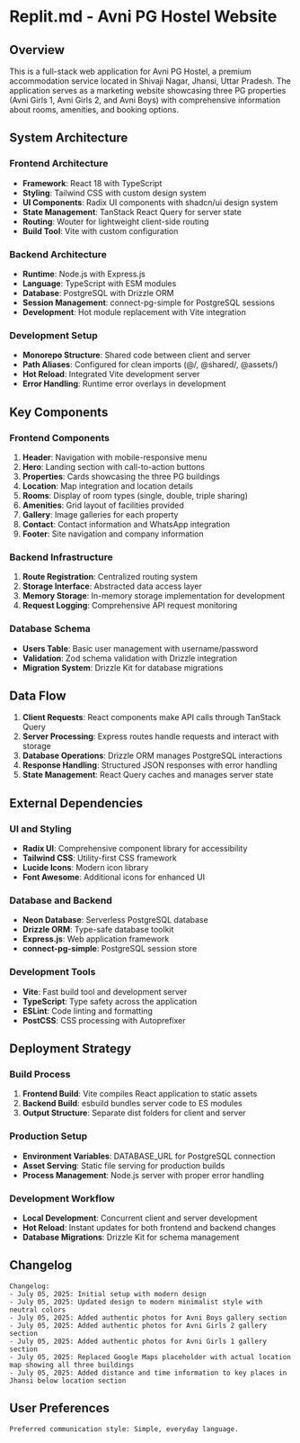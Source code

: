 # Replit.md - Avni PG Hostel Website

## Overview

This is a full-stack web application for Avni PG Hostel, a premium accommodation service located in Shivaji Nagar, Jhansi, Uttar Pradesh. The application serves as a marketing website showcasing three PG properties (Avni Girls 1, Avni Girls 2, and Avni Boys) with comprehensive information about rooms, amenities, and booking options.

## System Architecture

### Frontend Architecture
- **Framework**: React 18 with TypeScript
- **Styling**: Tailwind CSS with custom design system
- **UI Components**: Radix UI components with shadcn/ui design system
- **State Management**: TanStack React Query for server state
- **Routing**: Wouter for lightweight client-side routing
- **Build Tool**: Vite with custom configuration

### Backend Architecture
- **Runtime**: Node.js with Express.js
- **Language**: TypeScript with ESM modules
- **Database**: PostgreSQL with Drizzle ORM
- **Session Management**: connect-pg-simple for PostgreSQL sessions
- **Development**: Hot module replacement with Vite integration

### Development Setup
- **Monorepo Structure**: Shared code between client and server
- **Path Aliases**: Configured for clean imports (@/, @shared/, @assets/)
- **Hot Reload**: Integrated Vite development server
- **Error Handling**: Runtime error overlays in development

## Key Components

### Frontend Components
1. **Header**: Navigation with mobile-responsive menu
2. **Hero**: Landing section with call-to-action buttons
3. **Properties**: Cards showcasing the three PG buildings
4. **Location**: Map integration and location details
5. **Rooms**: Display of room types (single, double, triple sharing)
6. **Amenities**: Grid layout of facilities provided
7. **Gallery**: Image galleries for each property
8. **Contact**: Contact information and WhatsApp integration
9. **Footer**: Site navigation and company information

### Backend Infrastructure
1. **Route Registration**: Centralized routing system
2. **Storage Interface**: Abstracted data access layer
3. **Memory Storage**: In-memory storage implementation for development
4. **Request Logging**: Comprehensive API request monitoring

### Database Schema
- **Users Table**: Basic user management with username/password
- **Validation**: Zod schema validation with Drizzle integration
- **Migration System**: Drizzle Kit for database migrations

## Data Flow

1. **Client Requests**: React components make API calls through TanStack Query
2. **Server Processing**: Express routes handle requests and interact with storage
3. **Database Operations**: Drizzle ORM manages PostgreSQL interactions
4. **Response Handling**: Structured JSON responses with error handling
5. **State Management**: React Query caches and manages server state

## External Dependencies

### UI and Styling
- **Radix UI**: Comprehensive component library for accessibility
- **Tailwind CSS**: Utility-first CSS framework
- **Lucide Icons**: Modern icon library
- **Font Awesome**: Additional icons for enhanced UI

### Database and Backend
- **Neon Database**: Serverless PostgreSQL database
- **Drizzle ORM**: Type-safe database toolkit
- **Express.js**: Web application framework
- **connect-pg-simple**: PostgreSQL session store

### Development Tools
- **Vite**: Fast build tool and development server
- **TypeScript**: Type safety across the application
- **ESLint**: Code linting and formatting
- **PostCSS**: CSS processing with Autoprefixer

## Deployment Strategy

### Build Process
1. **Frontend Build**: Vite compiles React application to static assets
2. **Backend Build**: esbuild bundles server code to ES modules
3. **Output Structure**: Separate dist folders for client and server

### Production Setup
- **Environment Variables**: DATABASE_URL for PostgreSQL connection
- **Asset Serving**: Static file serving for production builds
- **Process Management**: Node.js server with proper error handling

### Development Workflow
- **Local Development**: Concurrent client and server development
- **Hot Reload**: Instant updates for both frontend and backend changes
- **Database Migrations**: Drizzle Kit for schema management

## Changelog

```
Changelog:
- July 05, 2025: Initial setup with modern design
- July 05, 2025: Updated design to modern minimalist style with neutral colors
- July 05, 2025: Added authentic photos for Avni Boys gallery section
- July 05, 2025: Added authentic photos for Avni Girls 2 gallery section
- July 05, 2025: Added authentic photos for Avni Girls 1 gallery section
- July 05, 2025: Replaced Google Maps placeholder with actual location map showing all three buildings
- July 05, 2025: Added distance and time information to key places in Jhansi below location section
```

## User Preferences

```
Preferred communication style: Simple, everyday language.
```